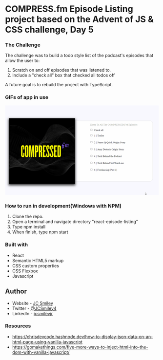 # COMPRESS.fm Episode Listing project based on the Advent of JS & CSS challenge, Day 5

### The Challenge
The challenge was to build a todo style list of the podcast's episodes that allow the user to:
1. Scratch on and off episodes that was listened to.
2. Include a "check all" box that checked all todos off

A future goal is to rebuild the project with TypeScript. 

### GIFs of app in use

![GIF of in use](/react-episode-listing/src/assets/episode-listing-1.gif)

### How to run in development(Windows with NPM)
1. Clone the repo.
2. Open a terminal and navigate directory "react-episode-listing"
3. Type npm install
4. When finish, type npm start

### Built with
- React
- Semantic HTML5 markup
- CSS custom properties
- CSS Flexbox
- Javascript 

## Author
- Website - [JC Smiley](https://www.jcsmileyjr.com)
- Twitter - [@JCSmiley4](https://twitter.com/JCSmiley4)
- LinkedIn - [jcsmileyjr](https://www.linkedin.com/in/jcsmileyjr/)


### Resources
- https://chrisdevcode.hashnode.dev/how-to-display-json-data-on-an-html-page-using-vanilla-javascript
- https://gomakethings.com/five-more-ways-to-inject-html-into-the-dom-with-vanilla-javascript/